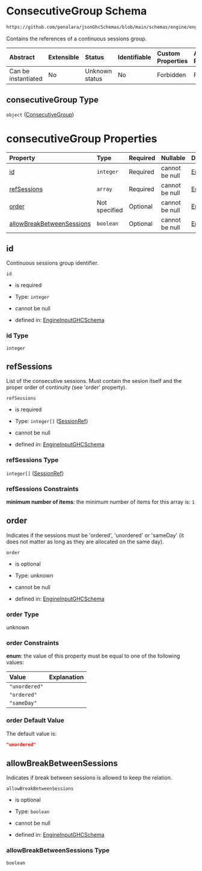 # ConsecutiveGroup Schema

```txt
https://github.com/penalara/jsonGhcSchemas/blob/main/schemas/engine/engineSpecification.schema.json#/properties/sessions/items/properties/sessionRelations/properties/consecutiveGroup
```

Contains the references of a continuous sessions group.

| Abstract            | Extensible | Status         | Identifiable | Custom Properties | Additional Properties | Access Restrictions | Defined In                                                                                               |
| :------------------ | :--------- | :------------- | :----------- | :---------------- | :-------------------- | :------------------ | :------------------------------------------------------------------------------------------------------- |
| Can be instantiated | No         | Unknown status | No           | Forbidden         | Forbidden             | none                | [engineSpecification.schema.json\*](../../../out/engineSpecification.schema.json "open original schema") |

## consecutiveGroup Type

`object` ([ConsecutiveGroup](enginespecification-properties-sessions-session-properties-sessionrelations-properties-consecutivegroup.md))

# consecutiveGroup Properties

| Property                                                | Type          | Required | Nullable       | Defined by                                                                                                                                                                                                                                                                                                                                                                                            |
| :------------------------------------------------------ | :------------ | :------- | :------------- | :---------------------------------------------------------------------------------------------------------------------------------------------------------------------------------------------------------------------------------------------------------------------------------------------------------------------------------------------------------------------------------------------------- |
| [id](#id)                                               | `integer`     | Required | cannot be null | [EngineInputGHCSchema](enginespecification-properties-sessions-session-properties-sessionrelations-properties-consecutivegroup-properties-id.md "https://github.com/penalara/jsonGhcSchemas/blob/main/schemas/engine/engineSpecification.schema.json#/properties/sessions/items/properties/sessionRelations/properties/consecutiveGroup/properties/id")                                               |
| [refSessions](#refsessions)                             | `array`       | Required | cannot be null | [EngineInputGHCSchema](enginespecification-properties-sessions-session-properties-sessionrelations-properties-consecutivegroup-properties-sessionrefs.md "https://github.com/penalara/jsonGhcSchemas/blob/main/schemas/engine/engineSpecification.schema.json#/properties/sessions/items/properties/sessionRelations/properties/consecutiveGroup/properties/refSessions")                             |
| [order](#order)                                         | Not specified | Optional | cannot be null | [EngineInputGHCSchema](enginespecification-properties-sessions-session-properties-sessionrelations-properties-consecutivegroup-properties-order.md "https://github.com/penalara/jsonGhcSchemas/blob/main/schemas/engine/engineSpecification.schema.json#/properties/sessions/items/properties/sessionRelations/properties/consecutiveGroup/properties/order")                                         |
| [allowBreakBetweenSessions](#allowbreakbetweensessions) | `boolean`     | Optional | cannot be null | [EngineInputGHCSchema](enginespecification-properties-sessions-session-properties-sessionrelations-properties-consecutivegroup-properties-allowbreakbetweensessions.md "https://github.com/penalara/jsonGhcSchemas/blob/main/schemas/engine/engineSpecification.schema.json#/properties/sessions/items/properties/sessionRelations/properties/consecutiveGroup/properties/allowBreakBetweenSessions") |

## id

Continuous sessions group identifier.

`id`

*   is required

*   Type: `integer`

*   cannot be null

*   defined in: [EngineInputGHCSchema](enginespecification-properties-sessions-session-properties-sessionrelations-properties-consecutivegroup-properties-id.md "https://github.com/penalara/jsonGhcSchemas/blob/main/schemas/engine/engineSpecification.schema.json#/properties/sessions/items/properties/sessionRelations/properties/consecutiveGroup/properties/id")

### id Type

`integer`

## refSessions

List of the consecutive sessions. Must contain the sesion itself and the proper order of continuity (see 'order' property).

`refSessions`

*   is required

*   Type: `integer[]` ([SessionRef](enginespecification-properties-sessions-session-properties-sessionrelations-properties-consecutivegroup-properties-sessionrefs-sessionref.md))

*   cannot be null

*   defined in: [EngineInputGHCSchema](enginespecification-properties-sessions-session-properties-sessionrelations-properties-consecutivegroup-properties-sessionrefs.md "https://github.com/penalara/jsonGhcSchemas/blob/main/schemas/engine/engineSpecification.schema.json#/properties/sessions/items/properties/sessionRelations/properties/consecutiveGroup/properties/refSessions")

### refSessions Type

`integer[]` ([SessionRef](enginespecification-properties-sessions-session-properties-sessionrelations-properties-consecutivegroup-properties-sessionrefs-sessionref.md))

### refSessions Constraints

**minimum number of items**: the minimum number of items for this array is: `1`

## order

Indicates if the sessions must be 'ordered', 'unordered' or 'sameDay'  (it does not matter as long as they are allocated on the same day).

`order`

*   is optional

*   Type: unknown

*   cannot be null

*   defined in: [EngineInputGHCSchema](enginespecification-properties-sessions-session-properties-sessionrelations-properties-consecutivegroup-properties-order.md "https://github.com/penalara/jsonGhcSchemas/blob/main/schemas/engine/engineSpecification.schema.json#/properties/sessions/items/properties/sessionRelations/properties/consecutiveGroup/properties/order")

### order Type

unknown

### order Constraints

**enum**: the value of this property must be equal to one of the following values:

| Value         | Explanation |
| :------------ | :---------- |
| `"unordered"` |             |
| `"ordered"`   |             |
| `"sameDay"`   |             |

### order Default Value

The default value is:

```json
"unordered"
```

## allowBreakBetweenSessions

Indicates if break between sessions is allowed to keep the relation.

`allowBreakBetweenSessions`

*   is optional

*   Type: `boolean`

*   cannot be null

*   defined in: [EngineInputGHCSchema](enginespecification-properties-sessions-session-properties-sessionrelations-properties-consecutivegroup-properties-allowbreakbetweensessions.md "https://github.com/penalara/jsonGhcSchemas/blob/main/schemas/engine/engineSpecification.schema.json#/properties/sessions/items/properties/sessionRelations/properties/consecutiveGroup/properties/allowBreakBetweenSessions")

### allowBreakBetweenSessions Type

`boolean`
